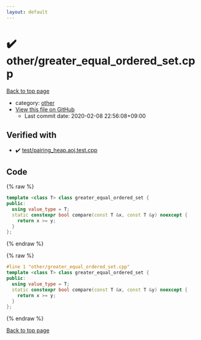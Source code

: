 ```yaml
---
layout: default
---
```


<!-- mathjax config similar to math.stackexchange -->
<script type="text/javascript" async
  src="https://cdnjs.cloudflare.com/ajax/libs/mathjax/2.7.5/MathJax.js?config=TeX-MML-AM_CHTML">
</script>
<script type="text/x-mathjax-config">
  MathJax.Hub.Config({
    TeX: { equationNumbers: { autoNumber: "AMS" }},
    tex2jax: {
      inlineMath: [ ['$','$'] ],
      processEscapes: true
    },
    "HTML-CSS": { matchFontHeight: false },
    displayAlign: "left",
    displayIndent: "2em"
  });
</script>

<script type="text/javascript" src="https://cdnjs.cloudflare.com/ajax/libs/jquery/3.4.1/jquery.min.js"></script>
<script src="https://cdn.jsdelivr.net/npm/jquery-balloon-js@1.1.2/jquery.balloon.min.js" integrity="sha256-ZEYs9VrgAeNuPvs15E39OsyOJaIkXEEt10fzxJ20+2I=" crossorigin="anonymous"></script>
<script type="text/javascript" src="../../assets/js/copy-button.js"></script>
<link rel="stylesheet" href="../../assets/css/copy-button.css" />


# :heavy_check_mark: other/greater_equal_ordered_set.cpp

<a href="../../index.html">Back to top page</a>

* category: <a href="../../index.html#795f3202b17cb6bc3d4b771d8c6c9eaf">other</a>
* <a href="{{ site.github.repository_url }}/blob/master/other/greater_equal_ordered_set.cpp">View this file on GitHub</a>
    - Last commit date: 2020-02-08 22:56:08+09:00




## Verified with

* :heavy_check_mark: <a href="../../verify/test/pairing_heap.aoj.test.cpp.html">test/pairing_heap.aoj.test.cpp</a>


## Code

<a id="unbundled"></a>
{% raw %}
```cpp
template <class T> class greater_equal_ordered_set {
public:
  using value_type = T;
  static constexpr bool compare(const T &x, const T &y) noexcept {
    return x >= y;
  }
};
```
{% endraw %}

<a id="bundled"></a>
{% raw %}
```cpp
#line 1 "other/greater_equal_ordered_set.cpp"
template <class T> class greater_equal_ordered_set {
public:
  using value_type = T;
  static constexpr bool compare(const T &x, const T &y) noexcept {
    return x >= y;
  }
};

```
{% endraw %}

<a href="../../index.html">Back to top page</a>

